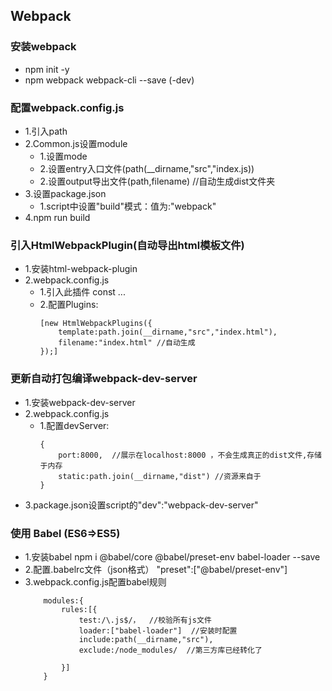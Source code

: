 ## Webpack
### 安装webpack
- npm init -y
- npm webpack webpack-cli --save (-dev)

### 配置webpack.config.js
- 1.引入path
- 2.Common.js设置module
    - 1.设置mode
    - 2.设置entry入口文件(path(__dirname,"src","index.js))
    - 2.设置output导出文件(path,filename)  //自动生成dist文件夹
- 3.设置package.json
    - 1.script中设置"build"模式：值为:"webpack"
- 4.npm run build

### 引入HtmlWebpackPlugin(自动导出html模板文件)
- 1.安装html-webpack-plugin
- 2.webpack.config.js
    - 1.引入此插件 const ...
    - 2.配置Plugins:
        ```
        [new HtmlWebpackPlugins({
            template:path.join(__dirname,"src","index.html"),
            filename:"index.html" //自动生成
        });]
        ```

### 更新自动打包编译webpack-dev-server
- 1.安装webpack-dev-server
- 2.webpack.config.js
    - 1.配置devServer:
        ```
        {
            port:8000,  //展示在localhost:8000 ，不会生成真正的dist文件,存储于内存
            static:path.join(__dirname,"dist") //资源来自于
        }
        ```
- 3.package.json设置script的"dev":"webpack-dev-server"

### 使用 Babel (ES6=>ES5)
- 1.安装babel
    npm i @babel/core @babel/preset-env babel-loader --save
- 2.配置.babelrc文件（json格式）
    "preset":["@babel/preset-env"]
- 3.webpack.config.js配置babel规则
    ```
        modules:{
            rules:[{
                test:/\.js$/，  //校验所有js文件
                loader:["babel-loader"]  //安装时配置
                include:path(__dirname,"src"),
                exclude:/node_modules/  //第三方库已经转化了

            }]
        }
    ```
